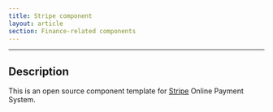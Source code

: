 ```yaml
---
title: Stripe component
layout: article
section: Finance-related components
---
```

---
## Description

This is an open source component template for [Stripe](https://stripe.com/)
Online Payment System.
